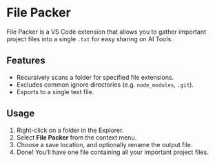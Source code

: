 # File Packer

File Packer is a VS Code extension that allows you to gather important project files into a single `.txt` for easy sharing on AI Tools.

## Features

- Recursively scans a folder for specified file extensions.
- Excludes common ignore directories (e.g. `node_modules`, `.git`).
- Exports to a single text file.

## Usage

1. Right-click on a folder in the Explorer.
2. Select **File Packer** from the context menu.
3. Choose a save location, and optionally rename the output file.
4. Done! You’ll have one file containing all your important project files.
